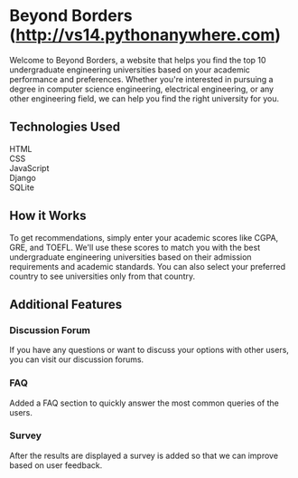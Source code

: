 # Beyond Borders (http://vs14.pythonanywhere.com)
Welcome to Beyond Borders, a website that helps you find the top 10 undergraduate engineering universities based on your academic performance and preferences. Whether you're interested in pursuing a degree in computer science engineering, electrical engineering, or any other engineering field, we can help you find the right university for you.</br>

## Technologies Used
HTML</br>
CSS</br>
JavaScript</br>
Django</br>
SQLite

## How it Works
To get recommendations, simply enter your academic scores like CGPA, GRE, and TOEFL. We'll use these scores to match you with the best undergraduate engineering universities based on their admission requirements and academic standards. You can also select your preferred country to see universities only from that country.

## Additional Features
### Discussion Forum
If you have any questions or want to discuss your options with other users, you can visit our discussion forums.
### FAQ
Added a FAQ section to quickly answer the most common queries of the users.
### Survey
After the results are displayed a survey is added so that we can improve based on user feedback.
